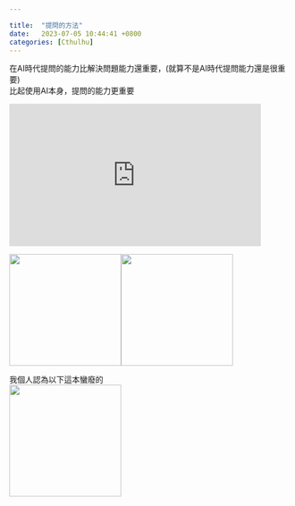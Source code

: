 ```yaml
---

title:  "提問的方法"
date:   2023-07-05 10:44:41 +0800
categories: [Cthulhu]
---
```

  
在AI時代提問的能力比解決問題能力還重要，(就算不是AI時代提問能力還是很重要)  
比起使用AI本身，提問的能力更重要  

<iframe width="450" height="255" src="https://www.youtube.com/embed/au1-PNcJ2Oc" title="YouTube video player" frameborder="0" ></iframe>  

<img src="https://www.books.com.tw/img/001/091/35/0010913557.jpg" height="200"><img src="https://s.eslite.dev/upload/product/o/2682134520005/20220218040315989416.jpg" height="200">


我個人認為以下這本蠻廢的  
<img src="https://www.books.com.tw/img/CN1/107/46/CN11074654.jpg" height="200">